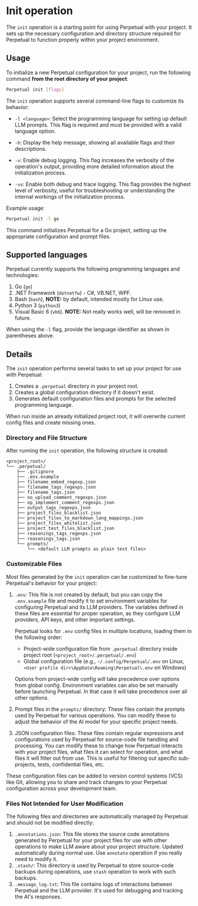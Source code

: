 # Init operation

The `init` operation is a starting point for using Perpetual with your project. It sets up the necessary configuration and directory structure required for Perpetual to function properly within your project environment.

## Usage

To initialize a new Perpetual configuration for your project, run the following command **from the root directory of your project**:

```sh
Perpetual init [flags]
```

The `init` operation supports several command-line flags to customize its behavior:

- `-l <language>`: Select the programming language for setting up default LLM prompts. This flag is required and must be provided with a valid language option.

- `-h`: Display the help message, showing all available flags and their descriptions.

- `-v`: Enable debug logging. This flag increases the verbosity of the operation's output, providing more detailed information about the initialization process.

- `-vv`: Enable both debug and trace logging. This flag provides the highest level of verbosity, useful for troubleshooting or understanding the internal workings of the initialization process.

Example usage:

```sh
Perpetual init -l go
```

This command initializes Perpetual for a Go project, setting up the appropriate configuration and prompt files.

## Supported languages

Perpetual currently supports the following programming languages and technologies:

1. Go (`go`)
2. .NET Framework (`dotnetfw`) - C#, VB.NET, WPF.
3. Bash (`bash`), **NOTE:** by default, intended mostly for Linux use.
4. Python 3 (`python3`)
5. Visual Basic 6 (`vb6`). **NOTE:** Not really works well, will be removed in future.

When using the `-l` flag, provide the language identifier as shown in parentheses above.

## Details

The `init` operation performs several tasks to set up your project for use with Perpetual:

1. Creates a `.perpetual` directory in your project root.
2. Creates a global configuration directory if it doesn't exist.
3. Generates default configuration files and prompts for the selected programming language.

When run inside an already initialized project root, it will overwrite current config files and create missing ones.

### Directory and File Structure

After running the `init` operation, the following structure is created:

```text
<project_root>/
└── .perpetual/
    ├── .gitignore
    ├── .env.example
    ├── filename_embed_regexp.json
    ├── filename_tags_regexps.json
    ├── filename_tags.json
    ├── no_upload_comment_regexps.json
    ├── op_implement_comment_regexps.json
    ├── output_tags_regexps.json
    ├── project_files_blacklist.json
    ├── project_files_to_markdown_lang_mappings.json
    ├── project_files_whitelist.json
    ├── project_test_files_blacklist.json
    ├── reasonings_tags_regexps.json
    ├── reasonings_tags.json
    └── prompts/
        └── <default LLM prompts as plain text files>
```

### Customizable Files

Most files generated by the `init` operation can be customized to fine-tune Perpetual's behavior for your project:

1. `.env`: This file is not created by default, but you can copy the `.env.example` file and modify it to set environment variables for configuring Perpetual and its LLM providers. The variables defined in these files are essential for proper operation, as they configure LLM providers, API keys, and other important settings.

   Perpetual looks for `.env` config files in multiple locations, loading them in the following order:

   - Project-wide configuration file from `.perpetual` directory inside project root (`<project_root>/.perpetual/.env`)
   - Global configuration file (e.g., `~/.config/Perpetual/.env` on Linux, `<User profile dir>\AppData\Roaming\Perpetual\.env` on Windows)

   Options from project-wide config will take precedence over options from global config. Environment variables can also be set manually before launching Perpetual. In that case it will take precedence over all other options.

2. Prompt files in the `prompts/` directory: These files contain the prompts used by Perpetual for various operations. You can modify these to adjust the behavior of the AI model for your specific project needs.

3. JSON configuration files: These files contain regular expressions and configurations used by Perpetual for source-code file handling and processing. You can modify these to change how Perpetual interacts with your project files, what files it can select for operation, and what files it will filter out from use. This is useful for filtering out specific sub-projects, tests, confidential files, etc.

These configuration files can be added to version control systems (VCS) like Git, allowing you to share and track changes to your Perpetual configuration across your development team.

### Files Not Intended for User Modification

The following files and directories are automatically managed by Perpetual and should not be modified directly:

1. `.annotations.json`: This file stores the source code annotations generated by Perpetual for your project files for use with other operations to make LLM aware about your project structure. Updated automatically during normal use. Use `annotate` operation if you really need to modify it.
2. `.stash/`: This directory is used by Perpetual to store source-code backups during operations, use `stash` operation to work with such backups.
3. `.message_log.txt`: This file contains logs of interactions between Perpetual and the LLM provider. It's used for debugging and tracking the AI's responses.

